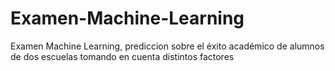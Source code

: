 # Examen-Machine-Learning
Examen Machine Learning, prediccion sobre el éxito académico de alumnos de dos escuelas tomando en cuenta distintos factores

